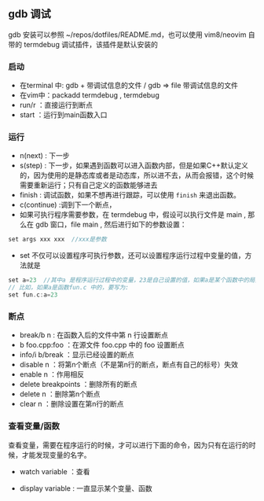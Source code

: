 ## gdb 调试
gdb 安装可以参照 ~/repos/dotfiles/README.md，也可以使用 vim8/neovim 自带的 termdebug 调试插件，该插件是默认安装的

### 启动

- 在terminal 中: gdb + 带调试信息的文件 / gdb => file 带调试信息的文件
- 在vim中：packadd termdebug , termdebug 
- run/r ：直接运行到断点
- start ：运行到main函数入口

### 运行

- n(next) : 下一步
- s(step) : 下一步，如果遇到函数可以进入函数内部，但是如果C++默认定义的，因为使用的是静态库或者是动态库，所以进不去，从而会报错，这个时候需要重新运行；只有自己定义的函数能够进去
- finish : 调试函数，如果不想再进行跟踪，可以使用 `finish` 来退出函数。
- c(continue) :调到下一个断点，
- 如果可执行程序需要参数，在 termdebug 中，假设可以执行文件是 main , 那么在 gdb 窗口，file main , 然后进行如下的参数设置：
```cpp
set args xxx xxx  //xxx是参数
```
- set 不仅可以设置程序可执行参数，还可以设置程序运行过程中变量的值，方法就是
 ```cpp
set a=23  //其中a 是程序运行过程中的变量，23是自己设置的值，如果a是某个函数中的局部变量，还要加上限定域，
// 比如，如果a是函数fun.c 中的，要写为:
set fun.c:a=23
 ```

### 断点

- break/b n : 在函数入后的文件中第 n 行设置断点
- b foo.cpp:foo ：在源文件 foo.cpp 中的 foo 设置断点
- info/i b/break ：显示已经设置的断点
- disable n ：将第n个断点（不是第n行的断点，断点有自己的标号）失效
- enable n ：作用相反
- delete breakpoints ：删除所有的断点
- delete n ：删除第n个断点
- clear n ：删除设置在第n行的断点

### 查看变量/函数
查看变量，需要在程序运行的时候，才可以进行下面的命令，因为只有在运行的时候，才能发现变量的名字。

- watch variable ：查看

- display variable : 一直显示某个变量、函数



